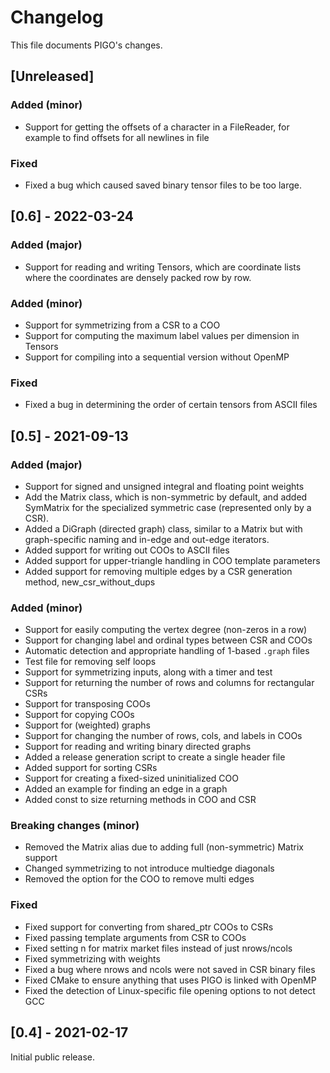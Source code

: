 # Changelog
This file documents PIGO's changes.

## [Unreleased]
### Added (minor)
- Support for getting the offsets of a character in a FileReader, for example
  to find offsets for all newlines in file

### Fixed
- Fixed a bug which caused saved binary tensor files to be too large.

## [0.6] - 2022-03-24
### Added (major)
- Support for reading and writing Tensors, which are coordinate lists
  where the coordinates are densely packed row by row.

### Added (minor)
- Support for symmetrizing from a CSR to a COO
- Support for computing the maximum label values per dimension in Tensors
- Support for compiling into a sequential version without OpenMP

### Fixed
- Fixed a bug in determining the order of certain tensors from ASCII files

## [0.5] - 2021-09-13
### Added (major)
- Support for signed and unsigned integral and floating point weights
- Add the Matrix class, which is non-symmetric by default, and added
  SymMatrix for the specialized symmetric case (represented only by
  a CSR).
- Added a DiGraph (directed graph) class, similar to a Matrix but with
  graph-specific naming and in-edge and out-edge iterators.
- Added support for writing out COOs to ASCII files
- Added support for upper-triangle handling in COO template parameters
- Added support for removing multiple edges by a CSR generation method,
  new_csr_without_dups

### Added (minor)
- Support for easily computing the vertex degree (non-zeros in a row)
- Support for changing label and ordinal types between CSR and COOs
- Automatic detection and appropriate handling of 1-based `.graph` files
- Test file for removing self loops
- Support for symmetrizing inputs, along with a timer and test
- Support for returning the number of rows and columns for rectangular CSRs
- Support for transposing COOs
- Support for copying COOs
- Support for (weighted) graphs
- Support for changing the number of rows, cols, and labels in COOs
- Support for reading and writing binary directed graphs
- Added a release generation script to create a single header file
- Added support for sorting CSRs
- Support for creating a fixed-sized uninitialized COO
- Added an example for finding an edge in a graph
- Added const to size returning methods in COO and CSR

### Breaking changes (minor)
- Removed the Matrix alias due to adding full (non-symmetric) Matrix
  support
- Changed symmetrizing to not introduce multiedge diagonals
- Removed the option for the COO to remove multi edges

### Fixed
- Fixed support for converting from shared_ptr COOs to CSRs
- Fixed passing template arguments from CSR to COOs
- Fixed setting n for matrix market files instead of just nrows/ncols
- Fixed symmetrizing with weights
- Fixed a bug where nrows and ncols were not saved in CSR binary files
- Fixed CMake to ensure anything that uses PIGO is linked with OpenMP
- Fixed the detection of Linux-specific file opening options to not detect GCC

## [0.4] - 2021-02-17
Initial public release.
